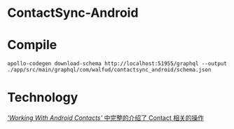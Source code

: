 # ContactSync-Android

# Compile
`apollo-codegen download-schema http://localhost:51955/graphql --output ./app/src/main/graphql/com/walfud/contactsync_android/schema.json`

# Technology 
[*'Working With Android Contacts'* 中完整的介绍了 Contact 相关的操作](http://www.higherpass.com/Android/Tutorials/Working-With-Android-Contacts/)